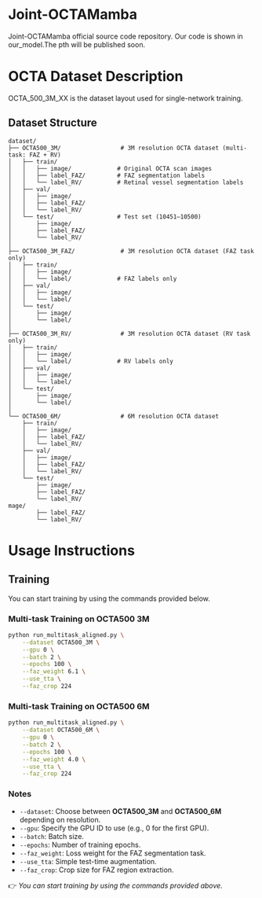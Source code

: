# Joint-OCTAMamba
Joint-OCTAMamba official source code repository.
Our code is shown in our_model.The pth will be published soon.
# OCTA Dataset Description
OCTA_500_3M_XX is the dataset layout used for single-network training.
## Dataset Structure
```
dataset/
├── OCTA500_3M/                 # 3M resolution OCTA dataset (multi-task: FAZ + RV)
│   ├── train/
│   │   ├── image/             # Original OCTA scan images
│   │   ├── label_FAZ/         # FAZ segmentation labels
│   │   └── label_RV/          # Retinal vessel segmentation labels
│   ├── val/
│   │   ├── image/
│   │   ├── label_FAZ/
│   │   └── label_RV/
│   └── test/                  # Test set (10451–10500)
│       ├── image/
│       ├── label_FAZ/
│       └── label_RV/
│
├── OCTA500_3M_FAZ/             # 3M resolution OCTA dataset (FAZ task only)
│   ├── train/
│   │   ├── image/
│   │   └── label/             # FAZ labels only
│   ├── val/
│   │   ├── image/
│   │   └── label/
│   └── test/
│       ├── image/
│       └── label/
│
├── OCTA500_3M_RV/              # 3M resolution OCTA dataset (RV task only)
│   ├── train/
│   │   ├── image/
│   │   └── label/             # RV labels only
│   ├── val/
│   │   ├── image/
│   │   └── label/
│   └── test/
│       ├── image/
│       └── label/
│
└── OCTA500_6M/                 # 6M resolution OCTA dataset
    ├── train/
    │   ├── image/
    │   ├── label_FAZ/
    │   └── label_RV/
    ├── val/
    │   ├── image/
    │   ├── label_FAZ/
    │   └── label_RV/
    └── test/
        ├── image/
        ├── label_FAZ/
        └── label_RV/
mage/
        ├── label_FAZ/
        └── label_RV/
```
# Usage Instructions
## Training

You can start training by using the commands provided below.

### Multi-task Training on OCTA500 3M

```bash
python run_multitask_aligned.py \
    --dataset OCTA500_3M \
    --gpu 0 \
    --batch 2 \
    --epochs 100 \
    --faz_weight 6.1 \
    --use_tta \
    --faz_crop 224
```

### Multi-task Training on OCTA500 6M

```bash
python run_multitask_aligned.py \
    --dataset OCTA500_6M \
    --gpu 0 \
    --batch 2 \
    --epochs 100 \
    --faz_weight 4.0 \
    --use_tta \
    --faz_crop 224
```

### Notes

* `--dataset`: Choose between **OCTA500\_3M** and **OCTA500\_6M** depending on resolution.
* `--gpu`: Specify the GPU ID to use (e.g., 0 for the first GPU).
* `--batch`: Batch size.
* `--epochs`: Number of training epochs.
* `--faz_weight`: Loss weight for the FAZ segmentation task.
* `--use_tta`: Simple test-time augmentation.
* `--faz_crop`: Crop size for FAZ region extraction.

👉 *You can start training by using the commands provided above.*




